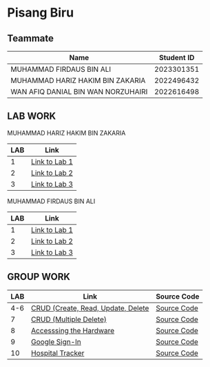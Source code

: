 # Pisang Biru

## Teammate

| Name                              | Student ID   |
|-----------------------------------|--------------|
| MUHAMMAD FIRDAUS BIN ALI          | 2023301351   |
| MUHAMMAD HARIZ HAKIM BIN ZAKARIA  | 2022496432   |
| WAN AFIQ DANIAL BIN WAN NORZUHAIRI| 2022616498   |

## LAB WORK

MUHAMMAD HARIZ HAKIM BIN ZAKARIA

| LAB | Link                                                   |
|-----|--------------------------------------------------------|
| 1   | [Link to Lab 1](https://t.me/c/1268048899/34227?thread=33987) |
| 2   | [Link to Lab 2](https://t.me/c/1268048899/34447?thread=33988) |
| 3   | [Link to Lab 3](https://t.me/c/1268048899/35995?thread=34431) |

MUHAMMAD FIRDAUS BIN ALI

| LAB | Link                                                   |
|-----|--------------------------------------------------------|
| 1   | [Link to Lab 1](https://t.me/c/1268048899/34394?thread=33987) |
| 2   | [Link to Lab 2](https://t.me/c/1268048899/34415?thread=33988) |
| 3   | [Link to Lab 3]() |

## GROUP WORK

| LAB | Link                                                   | Source Code |   
|-----|--------------------------------------------------------|-------------|
| 4-6   | [CRUD (Create, Read, Update, Delete](https://youtu.be/_R5S8EH_MKM) |[Source Code](https://github.com/Atan0707/ICT602-Lab-Group/tree/lab-4-6) |
| 7   | [CRUD (Multiple Delete)](https://youtu.be/THsOeSOLg8E) |[Source Code](https://github.com/Atan0707/ICT602-Lab-Group/tree/lab-7) |
| 8   | [Accesssing the Hardware](https://youtu.be/_1N0ADPxywM) | [Source Code](https://github.com/Atan0707/ICT602-Lab-Group/tree/lab-8) |
| 9   | [Google Sign-In](https://youtu.be/LSLFbLWYRKo)| [Source Code](https://github.com/Atan0707/ICT602-Lab-Group/tree/lab-9) |
| 10   | [Hospital Tracker](https://youtu.be/2VawfV2EGZI) | [Source Code](https://github.com/afiqq03/ICT602-GroupProject) |
